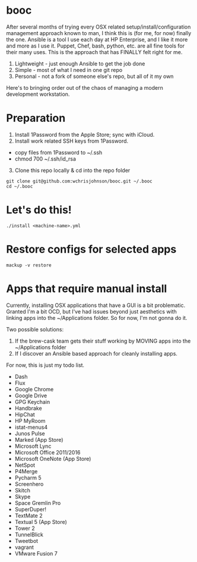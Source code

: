 # booc
After several months of trying every OSX related setup/install/configuration management approach known to man, I think this is (for me, for now) finally the one. Ansible is a tool I use each day at HP Enterprise, and I like it more and more as I use it. Puppet, Chef, bash, python, etc. are all fine tools for their many uses. This is the approach that has FINALLY felt right for me. 

1. Lightweight - just enough Ansible to get the job done
2. Simple - most of what I need in one git repo
3. Personal - not a fork of someone else's repo, but all of it my own
 
Here's to bringing order out of the chaos of managing a modern development workstation.

# Preparation
1. Install 1Password from the Apple Store; sync with iCloud.
2. Install work related SSH keys from 1Password.
  - copy files from 1Password to ~/.ssh
  - chmod 700 ~/.ssh/id_rsa
3. Clone this repo locally & cd into the repo folder
```
git clone git@github.com:wchrisjohnson/booc.git ~/.booc
cd ~/.booc
```

# Let's do this!
```
./install <machine-name>.yml
```

# Restore configs for selected apps
```
mackup -v restore
```

# Apps that require manual install
Currently, installing OSX applications that have a GUI is a bit problematic. Granted I'm a bit OCD, but I've had issues beyond just aesthetics with linking apps into the ~/Applications folder. So for now, I'm not gonna do it.
    
Two possible solutions:

1. If the brew-cask team gets their stuff working by MOVING apps into the ~/Applications folder
2. If I discover an Ansible based approach for cleanly installing apps.

For now, this is just my todo list.

* Dash
* Flux
* Google Chrome
* Google Drive
* GPG Keychain
* Handbrake
* HipChat
* HP MyRoom
* istat-menus4
* Junos Pulse
* Marked (App Store)
* Microsoft Lync
* Microsoft Office 2011/2016
* Microsoft OneNote (App Store)
* NetSpot
* P4Merge
* Pycharm 5
* Screenhero
* Skitch
* Skype
* Space Gremlin Pro
* SuperDuper!
* TextMate 2
* Textual 5 (App Store)
* Tower 2
* TunnelBlick
* Tweetbot
* vagrant
* VMware Fusion 7
